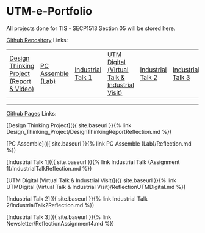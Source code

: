 # UTM-e-Portfolio

All projects done for TIS - SECP1513 Section 05 will be stored here.



<a href="https://github.com/dotrovi/UTM-e-Portfolio">Github Repository</a> Links:
<table>
<tr>
<td width="16%">
<a href="https://github.com/dotrovi/UTM-e-Portfolio/blob/main/Design_Thinking_Project/DesignThinkingReportReflection.md">Design Thinking Project (Report & Video)</a>
</td>
<td width="16%">
<a href="https://github.com/dotrovi/UTM-e-Portfolio/blob/main/PC%20Assemble%20(Lab)/Reflection.md">PC Assemble (Lab)</a>
</td>
<td width="16%">
<a href="https://github.com/dotrovi/UTM-e-Portfolio/blob/main/Industrial%20Talk%20(Assignment%201)/IndustrialTalkReflection.md">Industrial Talk 1</a>
</td>
<td width="16%">
<a href="https://github.com/dotrovi/UTM-e-Portfolio/blob/main/UTMDigital%20(Virtual%20Talk%20%26%20Industrial%20Visit)/ReflectionUTMDigital.md">UTM Digital (Virtual Talk & Industrial Visit)</a>
</td>
<td width="16%">
<a href="https://github.com/dotrovi/UTM-e-Portfolio/blob/main/Industrial%20Talk%202/IndustrialTalk2Reflection.md">Industrial Talk 2</a>
</td>
<td width="16%">
<a href="https://github.com/dotrovi/UTM-e-Portfolio/blob/main/Newsletter/ReflectionAssignment4.md">Industrial Talk 3</a>
</td>
</tr>
</table>

___

<a href="https://dotrovi.github.io/UTM-e-Portfolio/">Github Pages</a> Links:

[Design Thinking Project]({{ site.baseurl }}{% link Design_Thinking_Project/DesignThinkingReportReflection.md %})

[PC Assemble]({{ site.baseurl }}{% link PC Assemble (Lab)/Reflection.md %})

[Industrial Talk 1]({{ site.baseurl }}{% link Industrial Talk (Assignment 1)/IndustrialTalkReflection.md %})

[UTM Digital (Virtual Talk & Industrial Visit)]({{ site.baseurl }}{% link UTMDigital (Virtual Talk & Industrial Visit)/ReflectionUTMDigital.md %})

[Industrial Talk 2]({{ site.baseurl }}{% link Industrial Talk 2/IndustrialTalk2Reflection.md %})

[Industrial Talk 3]({{ site.baseurl }}{% link Newsletter/ReflectionAssignment4.md %})
